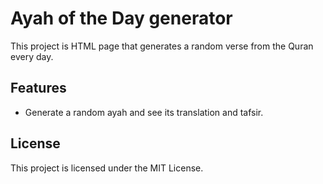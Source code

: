 
# Ayah of the Day generator

This project is HTML page that generates a random verse from the Quran every day.

## Features

- Generate a random ayah and see its translation and tafsir.

## License

This project is licensed under the MIT License.
